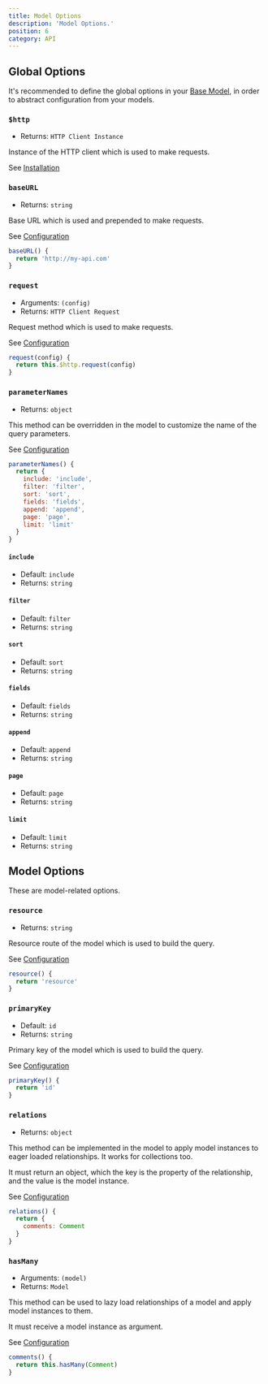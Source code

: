 ```yaml
---
title: Model Options
description: 'Model Options.'
position: 6
category: API
---
```


## Global Options

It's recommended to define the global options in your [Base Model](/configuration#creating-a-base-model), 
in order to abstract configuration from your models.

### `$http`
- Returns: `HTTP Client Instance`

Instance of the HTTP client which is used to make requests.

See [Installation](/installation)

### `baseURL`
- Returns: `string`

Base URL which is used and prepended to make requests.

See [Configuration](/configuration#creating-a-base-model)

```js
baseURL() {
  return 'http://my-api.com'
}
```

### `request`
- Arguments: `(config)`
- Returns: `HTTP Client Request`

Request method which is used to make requests.

See [Configuration](/configuration#creating-a-base-model)

```js
request(config) {
  return this.$http.request(config)
}
```

### `parameterNames`
- Returns: `object`

This method can be overridden in the model to customize the name of the query parameters.

See [Configuration](/configuration#customizing-query-parameters)

```js
parameterNames() {
  return {
    include: 'include',
    filter: 'filter',
    sort: 'sort',
    fields: 'fields',
    append: 'append',
    page: 'page',
    limit: 'limit'
  }
}
```

#### `include`
- Default: `include`
- Returns: `string`

#### `filter`
- Default: `filter`
- Returns: `string`

#### `sort`
- Default: `sort`
- Returns: `string`

#### `fields`
- Default: `fields`
- Returns: `string`

#### `append`
- Default: `append`
- Returns: `string`

#### `page`
- Default: `page`
- Returns: `string`

#### `limit`
- Default: `limit`
- Returns: `string`

## Model Options

These are model-related options.

### `resource`
- Returns: `string`

Resource route of the model which is used to build the query.

See [Configuration](/configuration#creating-the-domain-models)

```js
resource() {
  return 'resource'
}
```

### `primaryKey`
- Default: `id`
- Returns: `string`

Primary key of the model which is used to build the query.

See [Configuration](/configuration#changing-the-primary-key)

```js
primaryKey() {
  return 'id'
}
```

### `relations`
- Returns: `object`

This method can be implemented in the model to apply model instances to eager loaded relationships. 
It works for collections too.

It must return an object, which the key is the property of the relationship, and the value is the
model instance.

See [Configuration](/configuration#eager-loaded-relationships)

```js
relations() {
  return {
    comments: Comment
  }
}
```

### `hasMany`
- Arguments: `(model)`
- Returns: `Model`

This method can be used to lazy load relationships of a model and apply model instances to them.

It must receive a model instance as argument.

See [Configuration](/configuration#lazy-loading-relationships)

```js
comments() {
  return this.hasMany(Comment)
}
```
